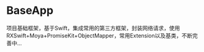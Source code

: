 # BaseApp
项目基础框架，基于Swift，集成常用的第三方框架，封装网络请求，使用RXSwift+Moya+PromiseKit+ObjectMapper，常用Extension以及基类，不断完善中...
